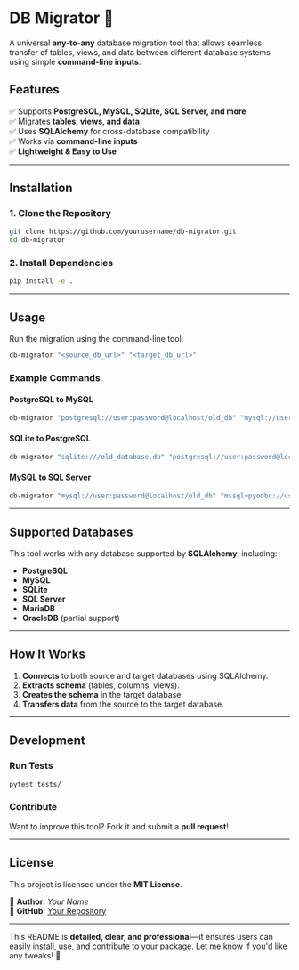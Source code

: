 # **DB Migrator** 🚀  
A universal **any-to-any** database migration tool that allows seamless transfer of tables, views, and data between different database systems using simple **command-line inputs**.  

## **Features**  
✅ Supports **PostgreSQL, MySQL, SQLite, SQL Server, and more**  
✅ Migrates **tables, views, and data**  
✅ Uses **SQLAlchemy** for cross-database compatibility  
✅ Works via **command-line inputs**  
✅ **Lightweight & Easy to Use**  

---

## **Installation**  
### **1. Clone the Repository**  
```sh
git clone https://github.com/yourusername/db-migrator.git
cd db-migrator
```

### **2. Install Dependencies**  
```sh
pip install -e .
```

---

## **Usage**  
Run the migration using the command-line tool:  
```sh
db-migrator "<source_db_url>" "<target_db_url>"
```
### **Example Commands**
#### **PostgreSQL to MySQL**
```sh
db-migrator "postgresql://user:password@localhost/old_db" "mysql://user:password@localhost/new_db"
```
#### **SQLite to PostgreSQL**
```sh
db-migrator "sqlite:///old_database.db" "postgresql://user:password@localhost/new_db"
```
#### **MySQL to SQL Server**
```sh
db-migrator "mysql://user:password@localhost/old_db" "mssql+pyodbc://user:password@server/new_db"
```

---

## **Supported Databases**  
This tool works with any database supported by **SQLAlchemy**, including:  
- **PostgreSQL**
- **MySQL**
- **SQLite**
- **SQL Server**
- **MariaDB**
- **OracleDB** (partial support)

---

## **How It Works**  
1. **Connects** to both source and target databases using SQLAlchemy.  
2. **Extracts schema** (tables, columns, views).  
3. **Creates the schema** in the target database.  
4. **Transfers data** from the source to the target database.  

---

## **Development**  
### **Run Tests**  
```sh
pytest tests/
```

### **Contribute**  
Want to improve this tool? Fork it and submit a **pull request**!  

---

## **License**  
This project is licensed under the **MIT License**.  

📌 **Author**: *Your Name*  
📌 **GitHub**: [Your Repository](https://github.com/yourusername/db-migrator)  

---

This README is **detailed, clear, and professional**—it ensures users can easily install, use, and contribute to your package. Let me know if you'd like any tweaks! 🚀